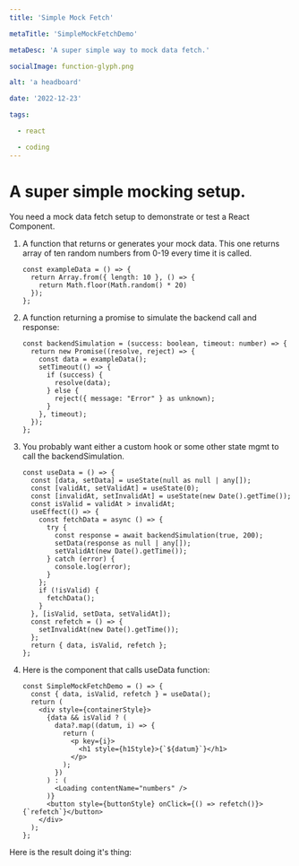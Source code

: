 ```yaml
---
title: 'Simple Mock Fetch'

metaTitle: 'SimpleMockFetchDemo'

metaDesc: 'A super simple way to mock data fetch.'

socialImage: function-glyph.png

alt: 'a headboard'

date: '2022-12-23'

tags:

  - react

  - coding
---
```

# A super simple mocking setup.

You need a mock data fetch setup to demonstrate or test a React Component.

1. A function that returns or generates your mock data.  This one returns array of ten random numbers from 0-19 every time it is called.
   ```
   const exampleData = () => {
     return Array.from({ length: 10 }, () => {
       return Math.floor(Math.random() * 20)
     });
   };
   ```
2. A function returning a promise to simulate the backend call and response:
   ```
   const backendSimulation = (success: boolean, timeout: number) => {
     return new Promise((resolve, reject) => {
       const data = exampleData();
       setTimeout(() => {
         if (success) {
           resolve(data);
         } else {
           reject({ message: "Error" } as unknown);
         }
       }, timeout);
     });
   };
   ```
3. You probably want either a custom hook or some other state mgmt to call the backendSimulation.
   ```
   const useData = () => {
     const [data, setData] = useState(null as null | any[]);
     const [validAt, setValidAt] = useState(0);
     const [invalidAt, setInvalidAt] = useState(new Date().getTime());
     const isValid = validAt > invalidAt;
     useEffect(() => {
       const fetchData = async () => {
         try {
           const response = await backendSimulation(true, 200);
           setData(response as null | any[]);
           setValidAt(new Date().getTime());
         } catch (error) {
           console.log(error);
         }
       };
       if (!isValid) {
         fetchData();
       }
     }, [isValid, setData, setValidAt]);
     const refetch = () => {
       setInvalidAt(new Date().getTime());
     };
     return { data, isValid, refetch };
   };
   ```
4. Here is the component that calls useData function:
   ```
   const SimpleMockFetchDemo = () => {
     const { data, isValid, refetch } = useData();
     return (
       <div style={containerStyle}>
         {data && isValid ? (
           data?.map((datum, i) => {
             return (
               <p key={i}>
                 <h1 style={h1Style}>{`${datum}`}</h1>
               </p>
             );
           })
         ) : (
           <Loading contentName="numbers" />
         )}
         <button style={buttonStyle} onClick={() => refetch()}>{`refetch`}</button>
       </div>
     );
   };
   ```

Here is the result doing it's thing:

